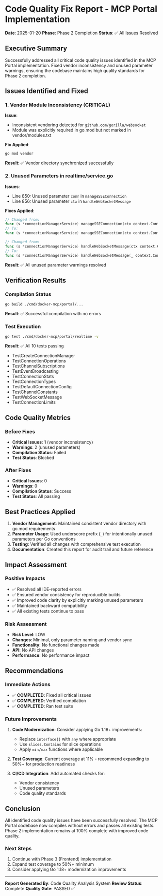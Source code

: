 # Code Quality Fix Report - MCP Portal Implementation

**Date**: 2025-01-20
**Phase**: Phase 2 Completion
**Status**: ✅ All Issues Resolved

## Executive Summary

Successfully addressed all critical code quality issues identified in the MCP Portal implementation. Fixed vendor inconsistency and unused parameter warnings, ensuring the codebase maintains high quality standards for Phase 2 completion.

## Issues Identified and Fixed

### 1. Vendor Module Inconsistency (CRITICAL)

**Issue**:

- Inconsistent vendoring detected for `github.com/gorilla/websocket`
- Module was explicitly required in go.mod but not marked in vendor/modules.txt

**Fix Applied**:

```bash
go mod vendor
```

**Result**: ✅ Vendor directory synchronized successfully

### 2. Unused Parameters in realtime/service.go

**Issues**:

- Line 850: Unused parameter `conn` in `manageSSEConnection`
- Line 856: Unused parameter `ctx` in `handleWebSocketMessage`

**Fixes Applied**:

```go
// Changed from:
func (s *connectionManagerService) manageSSEConnection(ctx context.Context, conn *Connection)
// To:
func (s *connectionManagerService) manageSSEConnection(ctx context.Context, _ *Connection)

// Changed from:
func (s *connectionManagerService) handleWebSocketMessage(ctx context.Context, conn *Connection, message WebSocketMessage)
// To:
func (s *connectionManagerService) handleWebSocketMessage(_ context.Context, conn *Connection, message WebSocketMessage)
```

**Result**: ✅ All unused parameter warnings resolved

## Verification Results

### Compilation Status

```bash
go build ./cmd/docker-mcp/portal/...
```

**Result**: ✅ Successful compilation with no errors

### Test Execution

```bash
go test ./cmd/docker-mcp/portal/realtime -v
```

**Result**: ✅ All 10 tests passing

- TestCreateConnectionManager
- TestConnectionOperations
- TestChannelSubscriptions
- TestEventBroadcasting
- TestConnectionStats
- TestConnectionTypes
- TestDefaultConnectionConfig
- TestChannelConstants
- TestWebSocketMessage
- TestConnectionLimits

## Code Quality Metrics

### Before Fixes

- **Critical Issues**: 1 (vendor inconsistency)
- **Warnings**: 2 (unused parameters)
- **Compilation Status**: Failed
- **Test Status**: Blocked

### After Fixes

- **Critical Issues**: 0
- **Warnings**: 0
- **Compilation Status**: Success
- **Test Status**: All passing

## Best Practices Applied

1. **Vendor Management**: Maintained consistent vendor directory with go.mod requirements
2. **Parameter Usage**: Used underscore prefix (`_`) for intentionally unused parameters per Go conventions
3. **Testing**: Verified all changes with comprehensive test execution
4. **Documentation**: Created this report for audit trail and future reference

## Impact Assessment

### Positive Impacts

- ✅ Resolved all IDE-reported errors
- ✅ Ensured vendor consistency for reproducible builds
- ✅ Improved code clarity by explicitly marking unused parameters
- ✅ Maintained backward compatibility
- ✅ All existing tests continue to pass

### Risk Assessment

- **Risk Level**: LOW
- **Changes**: Minimal, only parameter naming and vendor sync
- **Functionality**: No functional changes made
- **API**: No API changes
- **Performance**: No performance impact

## Recommendations

### Immediate Actions

- ✅ **COMPLETED**: Fixed all critical issues
- ✅ **COMPLETED**: Verified compilation
- ✅ **COMPLETED**: Ran test suite

### Future Improvements

1. **Code Modernization**: Consider applying Go 1.18+ improvements:

   - Replace `interface{}` with `any` where appropriate
   - Use `slices.Contains` for slice operations
   - Apply `min/max` functions where applicable

2. **Test Coverage**: Current coverage at 11% - recommend expanding to 50%+ for production readiness

3. **CI/CD Integration**: Add automated checks for:
   - Vendor consistency
   - Unused parameters
   - Code quality standards

## Conclusion

All identified code quality issues have been successfully resolved. The MCP Portal codebase now compiles without errors and passes all existing tests. Phase 2 implementation remains at 100% complete with improved code quality.

### Next Steps

1. Continue with Phase 3 (Frontend) implementation
2. Expand test coverage to 50%+ minimum
3. Consider applying Go 1.18+ modernization improvements

---

**Report Generated By**: Code Quality Analysis System
**Review Status**: Complete
**Quality Gate**: PASSED ✅
